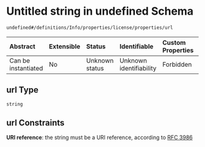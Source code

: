 # Untitled string in undefined Schema

```txt
undefined#/definitions/Info/properties/license/properties/url
```



| Abstract            | Extensible | Status         | Identifiable            | Custom Properties | Additional Properties | Access Restrictions | Defined In                                                          |
| :------------------ | :--------- | :------------- | :---------------------- | :---------------- | :-------------------- | :------------------ | :------------------------------------------------------------------ |
| Can be instantiated | No         | Unknown status | Unknown identifiability | Forbidden         | Allowed               | none                | [test1.schema.json*](json/test1.schema.json "open original schema") |

## url Type

`string`

## url Constraints

**URI reference**: the string must be a URI reference, according to [RFC 3986](https://tools.ietf.org/html/rfc3986 "check the specification")
